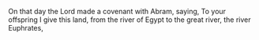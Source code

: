 On that day the Lord made a covenant with Abram, saying, To your offspring I give this land, from the river of Egypt to the great river, the river Euphrates,
